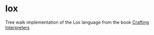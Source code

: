 # lox

Tree walk implementation of the Lox language from the book [Crafting Interpreters](https://craftinginterpreters.com)